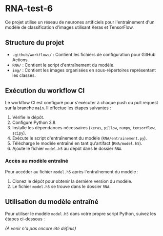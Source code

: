 # RNA-test-6

Ce projet utilise un réseau de neurones artificiels pour l'entraînement d'un modèle de classification d'images utilisant Keras et TensorFlow.

## Structure du projet

- `.github/workflows/` : Contient les fichiers de configuration pour GitHub Actions.
- `RNA/` : Contient le script d'entraînement du modèle.
- `img/` : Contient les images organisées en sous-répertoires représentant les classes.

## Exécution du workflow CI

Le workflow CI est configuré pour s'exécuter à chaque push ou pull request sur la branche `main`. Il effectue les étapes suivantes :

1. Vérifie le dépôt.
2. Configure Python 3.8.
3. Installe les dépendances nécessaires (`keras`, `pillow`, `numpy`, `tensorflow`, `scipy`).
4. Exécute le script d'entraînement du modèle (`RNA/entrainement.py`).
5. Télécharge le modèle entraîné en tant qu'artifact (`RNA/model.h5`).
6. Ajoute le fichier `model.h5` au dépôt dans le dossier `RNA`.

### Accès au modèle entraîné

Pour accéder au fichier `model.h5` après l'entraînement du modèle :

1. Clonez le dépôt pour obtenir la dernière version du modèle.
2. Le fichier `model.h5` se trouve dans le dossier `RNA`.

## Utilisation du modèle entraîné

Pour utiliser le modèle `model.h5` dans votre propre script Python, suivez les étapes ci-dessous :

*(A venir n'a pas encore été définis)*
